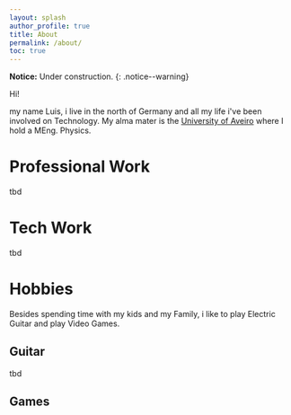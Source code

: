 ```yaml
---
layout: splash
author_profile: true
title: About
permalink: /about/
toc: true
---
```


**Notice:** Under construction.
{: .notice--warning}

Hi!

my name Luis, i live in the north of Germany and all my life i've been involved on Technology.
My alma mater is the [University of Aveiro](https://www.ua.pt) where I hold a MEng. Physics. 

# Professional Work

tbd

# Tech Work

tbd

# Hobbies

Besides spending time with my kids and my Family, i like to play Electric Guitar and play Video Games.

## Guitar

tbd

## Games

